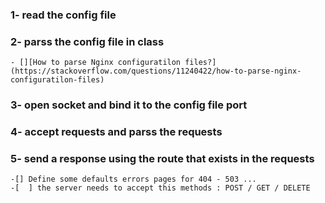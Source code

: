 ### **1-** read the config file 

### **2-** parss the config file in class
	- [][How to parse Nginx configuratilon files?] (https://stackoverflow.com/questions/11240422/how-to-parse-nginx-configuratilon-files)

### **3-** open socket and bind it to the config file port

### **4-** accept requests and parss the requests

### **5-** send a response using the route that exists in the requests
	-[] Define some defaults errors pages for 404 - 503 ...
	-[  ] the server needs to accept this methods : POST / GET / DELETE

